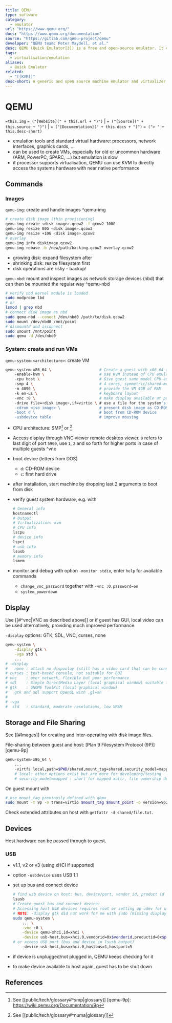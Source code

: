 ```yaml
---
title: QEMU
type: software
category:
  - emulator
url: "https://www.qemu.org/"
docs: "https://www.qemu.org/documentation"
source: "https://gitlab.com/qemu-project/qemu"
developer: "QEMU team: Peter Maydell, et al."
desc: QEMU (Quick Emulator[3]) is a free and open-source emulator. It emulates a computer's processor through dynamic binary translation and provides a set of different hardware and device models for the machine, enabling it to run a variety of guest operating systems. It can interoperate with Kernel-based Virtual Machine (KVM) to run virtual machines at near-native speed. QEMU can also do emulation for user-level processes, allowing applications compiled for one architecture to run on another.[4]QEMU supports the emulation of various architectures, including x86, ARM, PowerPC, RISC-V, and others.
tags:
  - virtualisation/emulation
aliases:
  - Quick Emulator
related:
  - "[[KVM]]"
desc-short: A generic and open source machine emulator and virtualizer
---
```

# QEMU

`=this.img` `= ("[Website](" + this.url + ")")` |  `= ("[Source](" + this.source + ")")` | `= ("[Documentation](" + this.docs + ")")`
`= ("> " + this.desc-short)`

- emulation tools and standard virtual hardware: processors, network interfaces, graphics cards, ...
- can be used to create VMs, especially for old or uncommon hardware (ARM, PowerPC, SPARC, ...) but emulation is slow
- if processor supports virtualisation, QEMU can use KVM to directly access the systems hardware with near native performance


## Commands

### Images

`qemu-img`: create and handle images ^qemu-img

```bash
# create disk image (thin provisioning)
qemu-img create <disk image>.qcow2 -f qcow2 100G
qemu-img resize 80G <disk image>.qcow2
qemu-img resize +10G <disk image>.qcow2
# overlay
qemu-img info diskimage.qcow2
qemu-img rebase -b /new/path/backing.qcow2 overlay.qcow2
```

- growing disk: expand filesystem after
- shrinking disk: resize filesystem first
- disk operations are risky - backup!

`qemu-nbd`: mount and inspect images as network storage devices (nbd) that can then be mounted the regular way ^qemu-nbd

```bash
# verify nbd kernel module is loaded
sudo modprobe lbd
# or
lsmod | grep nbd
# connect disk image as nbd
sudo qemu-nbd --conect /dev/nbd0 /path/to/disk.qcow2
sudo mount /dev/nbd0 /mnt/point
# dismountd and isconnect
sudo umount /mnt/point
sudo qemu -d /dev/nbd0
```

### System: create and run VMs

`qemu-system-<architecture>`: create VM

```bash
qemu-system-x86_64 \                     # Create a guest with x86_64 architecture
    -enable-kvm \                        # Use KVM instead of CPU emulation
    -cpu host \                          # Give guest same model CPU as host
    -smp 4 \                             # 4 cores, symmetric/shared-memory multiprocessing[^smp]
    -m 4096 \                            # provide the VM 4GB of RAM
    -k en-us \                           # keyboard layout
    -vnc :0 \                            # make display available at port 5900 on host
    -drive file=<disk image>,if=virtio \ # use a file for the system's hard disk with paravirtualisation
    -cdrom <iso image> \                 # present disk image as CD-ROM
    -boot d \                            # boot from CD-ROM device
    -usbdevice table                     # improve mousing
```

- CPU architecture: SMP[^SMP] or [^numa]
- Access display through VNC viewer remote desktop viewer. `0` refers to last digit of port `5900`, use `1`, `2` and so forth for higher ports in case of multiple guests ^vnc
- boot device (letters from DOS)
    - `d`: CD-ROM device
    - `c`: first hard drive
- after installation, start machine by dropping last 2 arguments to boot from disk
- verify guest system hardware, e.g. with

    ```bash
    # General info
    hostnamectl
    # Output
    # Virtualization: kvm
    # CPU info
    lscpu
    # device info
    lspci
    # usb info
    lsusb
    # memory info
    lsmem
    ```

- monitor and debug with option `-monitor stdio`, enter `help` for available commands
    - `change_vnc_password` together with `-vnc :0,password=on`
    - `system_powerdown`


## Display

Use [[#^vnc|VNC as described above]] or if guest has GUI, local video can be used alternatively, providing much improved performance.

`-display` options: GTK, SDL, VNC, curses, none

```bash
qemu-system \
    -display gtk \
    -vga std \
    ...
# -display
#   none : attach no dispoolay (still has a video card that can be connected to)
# curses : text-based console, not suitable for GUI
# vnc    : over network, flexible but poor performance
# sdl    : Simple DirectMedia Layer (local graphical window) suitable for non-Linux hosts
# gtk    : GNOME ToolKit (local graphical window)
#   gtk and sdl support OpenGL with ,gl=on
#
# -vga
#  std   : standard, moderate resolutions, low VRAM
```


## Storage and File Sharing

See [[#Images]] for creating and inter-operating with disk image files.
 
File-sharing between guest and host: [Plan 9 Filesystem Protocol (9P)][qemu-9p]

```bash
qemu-system-x86_64 \
    ...
    -virtfs local,path=$PWD/shared,mount_tag=shared,security_model=mapped
    # local: other options exist but are more for developing/testing
    # security_model=mapped : short for mapped xattr, file ownership derived from user running guest
```

On guest mount with

```bash
# use mount_tag previously defined with qemu
sudo mount -t 9p -o trans=virtio $mount_tag $mount_point -o version=9p2000.L
```

Check extended attributes on host with `getfattr -d shared/file.txt`.


## Devices

Host hardware can be passed through to guest.

### USB

- v1.1, v2 or v3 (using xHCI if supported)
- option `-usbdevice` uses USB 1.1
- set up bus and connect device
  
    ```bash
    # find usb device on host: bus, device/port, vendor id, product id
    lsusb
    # Create guest bus and connect device:
    # Accessing host USB devices requires root or setting up udev for user.
    # NOTE: -display gtk did not work for me with sudo (missing display permissions?), used -vnc :0 for this
    sudo qemu-system \
        ... \
        -vnc :0 \
        -device qemu-xhci,id=xhci \
        -device usb-host,bus=xhci.0,vendorid=0x$vendorid,productid=0x$productid
    # or access USB port (bus and device in lsusb output)
        -device usb-host,bus=xhci.0,hostbus=1,hostport=5
    ```

- if device is unplugged/not plugged in, QEMU keeps checking for it
- to make device available to host again, guest has to be shut down

## References

[^numa]: See [[public/tech/glossary#^numa|glossary]]
[^smp]: See [[public/tech/glossary#^smp|glossary]]
[qemu-9p]: <https://wiki.qemu.org/Documentation/9p>
